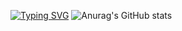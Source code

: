 [![Typing SVG](https://readme-typing-svg.herokuapp.com?color=%2336BCF7&lines=Computer+science+student)](https://git.io/typing-svg)
![Anurag's GitHub stats](https://github-readme-stats.vercel.app/api?username=MrZyablik&show_icons=true&theme=dark)

